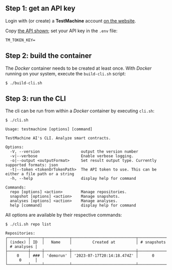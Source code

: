 ## Step 1: get an API key

Login with (or create) a **TestMachine** account [on the website](https://testmachine.ai/signup).

Copy [the API shown](https://testmachine.ai/docs#get-api-key); set your API key in the `.env` file:

```
TM_TOKEN_KEY=
```

## Step 2: build the container

The _Docker_ container needs to be created at least once. With _Docker_ running on your system, execute the `build-cli.sh` script:
```
$ ./build-cli.sh
```

## Step 3: run the CLI

The cli can be run from within a _Docker_ container by executing `cli.sh`:

```
$ ./cli.sh

Usage: testmachine [options] [command]

TestMachine AI's CLI. Analyze smart contracts.

Options:
  -V, --version                  output the version number
  -v|--verbose                   Enable verbose logging.
  -o|--output <outputFormat>     Set result output type. Currently supported formats: json
  -t|--token <tokenOrTokenPath>  The API token to use. This can be either a file path or a string
  -h, --help                     display help for command

Commands:
  repo [options] <action>        Manage repositories.
  snapshot [options] <action>    Manage snapshots.
  analyses [options] <action>    Manage analyses.
  help [command]                 display help for command
```

All options are available by their respective commands:

```
$ ./cli.sh repo list

Repositories:
┌─────────┬─────┬───────────┬────────────────────────────┬─────────────┬────────────┐
│ (index) │ ID  │   Name    │         Created at         │ # snapshots │ # analyses │
├─────────┼─────┼───────────┼────────────────────────────┼─────────────┼────────────┤
│    0    │ ### │ 'demorun' │ '2023-07-17T20:14:18.474Z' │      0      │     0      │
└─────────┴─────┴───────────┴────────────────────────────┴─────────────┴────────────┘
```

